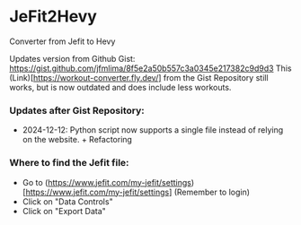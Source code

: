 # JeFit2Hevy

Converter from Jefit to Hevy

Updates version from Github Gist: https://gist.github.com/jfmlima/8f5e2a50b557c3a0345e217382c9d9d3
This (Link)[https://workout-converter.fly.dev/] from the Gist Repository still works, but is now outdated and does include less workouts.

### Updates after Gist Repository:
- 2024-12-12: Python script now supports a single file instead of relying on the website. + Refactoring

### Where to find the Jefit file:
- Go to (https://www.jefit.com/my-jefit/settings)[https://www.jefit.com/my-jefit/settings] (Remember to login)
- Click on "Data Controls"
- Click on "Export Data"